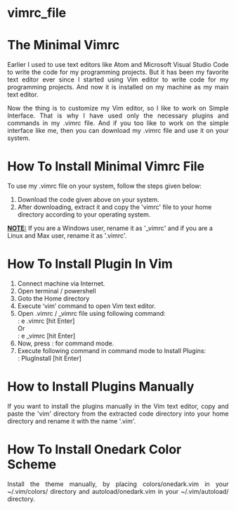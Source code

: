 # vimrc_file

# The Minimal Vimrc

<p style="text-align: justify;"> Earlier I used to use text editors like Atom and Microsoft Visual Studio Code to write the code for my programming projects. But it has been my favorite text editor ever since I started using Vim editor to write code for my programming projects. And now it is installed on my machine as my main text editor.
</p>

<p style="text-align: justify;"> Now the thing is to customize my Vim editor, so I like to work on Simple Interface. That is why I have used only the necessary plugins and commands in my .vimrc file. And if you too like to work on the simple interface like me, then you can download my .vimrc file and use it on your system.
    </p>

# How To Install Minimal Vimrc File
    
To use my .vimrc file on your system, follow the steps given below:

1. Download the code given above on your system.
2. After downloading, extract it and copy the 'vimrc' file to your home directory according to your operating system.

<b><u>NOTE:</u></b> If you are a Windows user, rename it as '_vimrc' and if you are a Linux and Max user, rename it as '.vimrc'.

# How To Install Plugin In Vim

1. Connect machine via Internet.
2. Open terminal / powershell
3. Goto the Home directory
4. Execute ‘vim’ command to open Vim text editor.
5. Open .vimrc / _vimrc file using following command: <br>
: e .vimrc [hit Enter]<br> 
Or <br>
: e _vimrc [hit Enter] <br>
6. Now, press : for command mode.
7. Execute following command in command mode to Install Plugins: <br>
: PlugInstall [hit Enter]

# How to Install Plugins Manually

<p style="text-align: justify;"> If you want to install the plugins manually in the Vim text editor, copy and paste the 'vim' directory from the extracted code directory into your home directory and rename it with the name '.vim'.
    </p>
    
# How To Install Onedark Color Scheme

<p style="text-align: justify;"> Install the theme manually, by placing colors/onedark.vim in your ~/.vim/colors/ directory and autoload/onedark.vim in your ~/.vim/autoload/ directory.
    </p>
    
